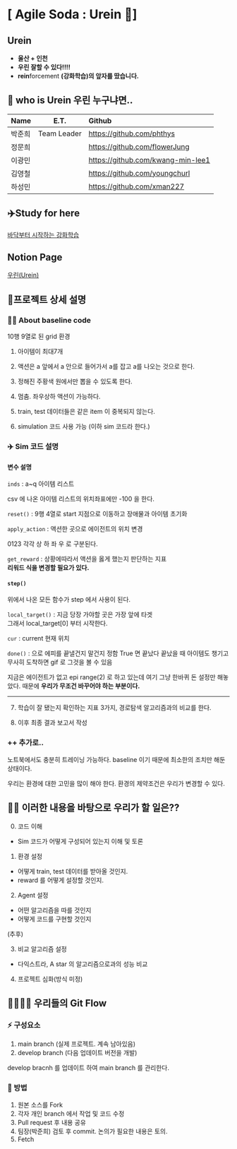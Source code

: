 # [ Agile Soda : Urein 🐳]

## Urein 
- **울산 + 인천**
- **우린 잘할 수 있다!!!!**
- **rein**forcement **(강화학습)의 앞자를 땄습니다.**

## 🤔 who is Urein  우린 누구냐면..

| Name  |E.T.|Github  |
| :------------ |:---------------:| :-----|
| 박준희      |Team Leader |https://github.com/phthys |
| 정문희      || https://github.com/flowerJung |
| 이광민      || https://github.com/kwang-min-lee1 |
| 김영철      || https://github.com/youngchurl |
| 하성민      || https://github.com/xman227 |

## ✈️Study for here 

[바닥부터 시작하는 강화학습](https://github.com/seungeunrho/RLfrombasics)

## Notion Page
[우린(Urein)](https://www.notion.so/Urein-54f86ceb881b40879de67cd29f2f7d13)

## 🤔프로젝트 상세 설명

### 👨‍🎓 About baseline code

10행 9열로 된 grid 환경

1. 아이템이 최대7개

2. 액션은 a 앞에서 a 안으로 들어가서 a를 잡고 a를 나오는 것으로 한다.

3. 정해진 주황색 원에서만 뽑을 수 있도록 한다.

4. 멈춤. 좌우상하 액션이 가능하다.

5. train, test 데이터들은 같은 item 이 중복되지 않는다.

6. simulation 코드 사용 가능 (이하 sim 코드라 한다.)

### ✈️ Sim 코드 설명

#### 변수 설명

`inds` : a~q 아이템 리스트

csv 에 나온 아이템 리스트의 위치좌표에만 -100 을 한다.

`reset()` : 9행 4열로 start 지점으로 이동하고 장애물과 아이템 초기화

`apply_action`  : 액션한 곳으로 에이전트의 위치 변경

0123 각각 상 하 좌 우 로 구분된다.

`get_reward` : 상황에따라서 액션을 옳게 했는지 판단하는 지표  
**리워드 식을 변경할 필요가 있다.**

#### `step()`

위에서 나온 모든 함수가 step 에서 사용이 된다.

`local_target()` : 지금 당장 가야할 곳은 가장 앞에 타겟  
그래서 local_target[0] 부터 시작한다.

`cur` : current 현재 위치

`done()` :  으로 에피를 끝낼건지 말건지 정함 True 면 끝났다
끝났을 때 아이템도 챙기고 무사히 도착하면 gif 로 그것을 볼 수 있음

지금은 에이전트가 없고
epi range(2) 로 하고 있는데 
여기 그냥 한바퀴 돈 설정만 해놓았다. 때문에 
**우리가 무조건 바꾸어야 하는 부분이다.**

---

7. 학습이 잘 됐는지 확인하는 지표 3가지, 경로탐색 알고리즘과의 비교를 한다.

8. 이후 최종 결과 보고서 작성

### ++ 추가로..
노트북에서도 충분히 트레이닝 가능하다.
baseline 이기 때문에 최소한의 조치만 해둔 상태이다.

우리는 환경에 대한 고민을 많이 해야 한다.
환경의 제약조건은 우리가 변경할 수 있다.

## 👨‍🎓 이러한 내용을 바탕으로 우리가 할 일은??

0. 코드 이해

- Sim 코드가 어떻게 구성되어 있는지 이해 및 토론

1. 환경 설정

- 어떻게 train, test 데이터를 받아올 것인지.
- reward 를 어떻게 설정할 것인지.

2. Agent 설정

- 어떤 알고리즘을 따를 것인지
- 어떻게 코드를 구현할 것인지

(추후)

3. 비교 알고리즘 설정

- 다익스트라, A star 의 알고리즘으로과의 성능 비교

4. 프로젝트 심화(방식 미정)

## 👨‍👩‍👧‍👦 우리들의 Git Flow

### ⚡ 구성요소
1. main branch (실제 프로젝트. 계속 남아있음)
2. develop branch (다음 업데이트 버전을 개발)

develop bracnh 를 업데이트 하여 main branch 를 관리한다.

### 🐳 방법

1. 원본 소스를 Fork
2. 각자 개인 branch 에서 작업 및 코드 수정
3. Pull request 후 내용 공유
4. 팀장(박준희) 검토 후 commit. 논의가 필요한 내용은 토의.
5. Fetch
